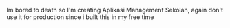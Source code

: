 Im bored to death so I'm creating Aplikasi Management Sekolah, again don't use it for production since i built this in my free time